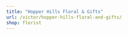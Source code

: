 ```yaml
---
title: "Hopper Hills Floral & Gifts"
url: /victor/hopper-hills-floral-and-gifts/
shop: florist
---
```


